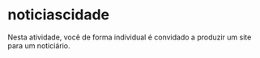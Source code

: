 # noticiascidade
Nesta atividade, você de forma individual é convidado a produzir um site para um noticiário.

